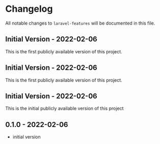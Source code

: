 # Changelog

All notable changes to `laravel-features` will be documented in this file.

## Initial Version - 2022-02-06

This is the first publicly available version of this project.

## Initial Version - 2022-02-06

This is the first publicly available version of this project.

## Initial Version - 2022-02-06

This is the initial publicly available version of this project

## 0.1.0 - 2022-02-06

- initial version
